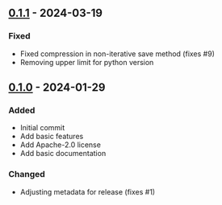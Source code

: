 ## [0.1.1] - 2024-03-19

### Fixed
- Fixed compression in non-iterative save method (fixes #9)
- Removing upper limit for python version


## [0.1.0] - 2024-01-29

### Added
- Initial commit
- Add basic features
- Add Apache-2.0 license
- Add basic documentation

### Changed
- Adjusting metadata for release (fixes #1)


[unreleased]: https://git.smhi.se/climix/gordias/compare/v0.1.1...HEAD
[0.1.1]: https://git.smhi.se/climix/gordias/compare/v0.1.0...v0.1.1
[0.1.0]: https://git.smhi.se/climix/gordias/-/tags/v0.1.0
